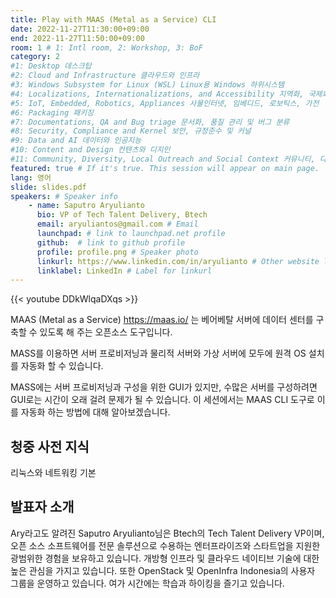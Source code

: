 ```yaml
---
title: Play with MAAS (Metal as a Service) CLI
date: 2022-11-27T11:30:00+09:00
end: 2022-11-27T11:50:00+09:00
room: 1 # 1: Intl room, 2: Workshop, 3: BoF
category: 2
#1: Desktop 데스크탑
#2: Cloud and Infrastructure 클라우드와 인프라
#3: Windows Subsystem for Linux (WSL) Linux용 Windows 하위시스템
#4: Localizations, Internationalizations, and Accessibility 지역화, 국제화 및 접근성
#5: IoT, Embedded, Robotics, Appliances 사물인터넷, 임베디드, 로보틱스, 가전
#6: Packaging 패키징
#7: Documentations, QA and Bug triage 문서화, 품질 관리 및 버그 분류
#8: Security, Compliance and Kernel 보안, 규정준수 및 커널
#9: Data and AI 데이터와 인공지능
#10: Content and Design 컨텐츠와 디지인
#11: Community, Diversity, Local Outreach and Social Context 커뮤니티, 다양성, 지역 사회 협력과 사회적 관점
featured: true # If it's true. This session will appear on main page.
lang: 영어
slide: slides.pdf
speakers: # Speaker info
    - name: Saputro Aryulianto
      bio: VP of Tech Talent Delivery, Btech
      email: aryuliantos@gmail.com # Email
      launchpad: # link to launchpad.net profile
      github:  # link to github profile
      profile: profile.png # Speaker photo
      linkurl: https://www.linkedin.com/in/aryulianto # Other website link url
      linklabel: LinkedIn # Label for linkurl
---
```


{{< youtube DDkWlqaDXqs >}}

MAAS (Metal as a Service) https://maas.io/ 는 베어베탈 서버에 데이터 센터를 구축할 수 있도록 해 주는 오픈소스 도구입니다.

MASS를 이용하면 서버 프로비저닝과 물리적 서버와 가상 서버에 모두에 원격 OS 설치를 자동화 할 수 있습니다.

MASS에는 서버 프로비저닝과 구성을 위한 GUI가 있지만, 수많은 서버를 구성하려면 GUI로는 시간이 오래 걸려 문제가 될 수 있습니다. 이 세션에서는 MAAS CLI 도구로 이를 자동화 하는 방법에 대해 알아보겠습니다.

## 청중 사전 지식
리눅스와 네트워킹 기본

## 발표자 소개

Ary라고도 알려진 Saputro Aryulianto님은 Btech의 Tech Talent Delivery VP이며, 오픈 소스 소프트웨어를 전문 솔루션으로 수용하는 엔터프라이즈와 스타트업을 지원한 광범위한 경험을 보유하고 있습니다. 개방형 인프라 및 클라우드 네이티브 기술에 대한 높은 관심을 가지고 있습니다. 또한 OpenStack 및 OpenInfra Indonesia의 사용자 그룹을 운영하고 있습니다. 여가 시간에는 학습과 하이킹을 즐기고 있습니다.

